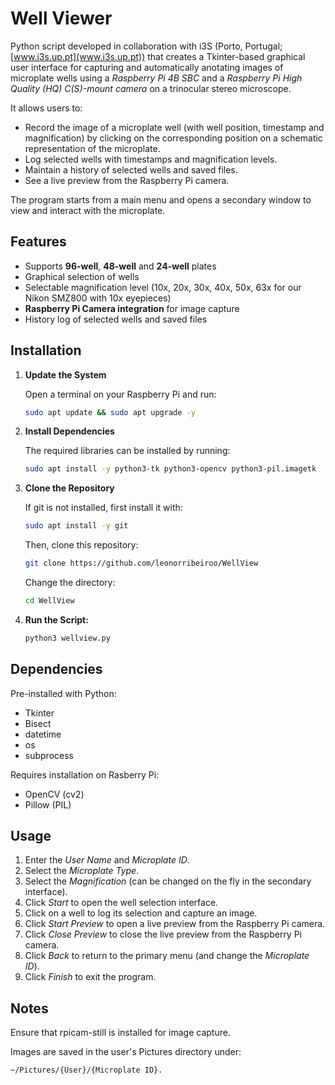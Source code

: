 # Well Viewer
Python script developed in collaboration with i3S (Porto, Portugal; [www.i3s.up.pt](www.i3s.up.pt)) that creates a Tkinter-based graphical user interface for capturing and automatically anotating images of microplate wells using a *Raspberry Pi 4B SBC* and a *Raspberry Pi High Quality (HQ) C(S)-mount camera* on a trinocular stereo microscope.


It allows users to:
- Record the image of a microplate well (with well position, timestamp and magnification) by clicking on the corresponding position on a schematic representation of the microplate.
- Log selected wells with timestamps and magnification levels.
- Maintain a history of selected wells and saved files.
- See a live preview from the Raspberry Pi camera.

The program starts from a main menu and opens a secondary window to view and interact with the microplate.

## Features
- Supports **96-well**, **48-well** and **24-well** plates
- Graphical selection of wells
- Selectable magnification level (10x, 20x, 30x, 40x, 50x, 63x for our Nikon SMZ800 with 10x eyepieces)
- **Raspberry Pi Camera integration** for image capture
- History log of selected wells and saved files

## Installation
1. **Update the System**

   Open a terminal on your Raspberry Pi and run:
    ```bash
   sudo apt update && sudo apt upgrade -y
   
3. **Install Dependencies**

   The required libraries can be installed by running:
   ```bash
   sudo apt install -y python3-tk python3-opencv python3-pil.imagetk

5. **Clone the Repository**

   If git is not installed, first install it with:
   ```bash
   sudo apt install -y git
   ```

   Then, clone this repository:
   ```bash
   git clone https://github.com/leonorribeiroo/WellView
   ```

   Change the directory:
   ```bash
   cd WellView
   ```
   
7. **Run the Script:**
   ```bash
   python3 wellview.py

## Dependencies
Pre-installed with Python:
- Tkinter 
- Bisect 
- datetime
- os
- subprocess

Requires installation on Rasberry Pi:
- OpenCV (cv2)
- Pillow (PIL)

## Usage
1. Enter the *User Name* and *Microplate ID*.
2. Select the *Microplate Type*.
3. Select the *Magnification* (can be changed on the fly in the secondary interface).
4. Click *Start* to open the well selection interface.
5. Click on a well to log its selection and capture an image.
6. Click *Start Preview* to open a live preview from the Raspberry Pi camera.
7. Click *Close Preview* to close the live preview from the Raspberry Pi camera.
8. Click *Back* to return to the primary menu (and change the *Microplate ID*).
9. Click *Finish* to exit the program.


## Notes
Ensure that rpicam-still is installed for image capture.

Images are saved in the user's Pictures directory under:
```bash
~/Pictures/{User}/{Microplate ID}.
